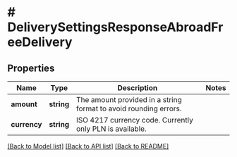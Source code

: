 # # DeliverySettingsResponseAbroadFreeDelivery

## Properties

Name | Type | Description | Notes
------------ | ------------- | ------------- | -------------
**amount** | **string** | The amount provided in a string format to avoid rounding errors. |
**currency** | **string** | ISO 4217 currency code. Currently only PLN is available. |

[[Back to Model list]](../../README.md#models) [[Back to API list]](../../README.md#endpoints) [[Back to README]](../../README.md)
